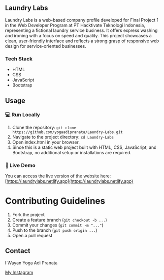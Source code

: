 ## Laundry Labs

Laundry Labs is a web-based company profile developed for Final Project 1 in the Web Developer Program at PT Hacktivate Teknologi Indonesia, representing a fictional laundry service business. It offers express washing and ironing with a focus on speed and quality. This project showcases a clean, user-friendly interface and reflects a strong grasp of responsive web design for service-oriented businesses.

### Tech Stack
* HTML
* CSS
* JavaScript
* Bootstrap

## Usage

### 💻 Run Locally
1. Clone the repository:
```git clone https://github.com/yogaadipranata/Laundry-Labs.git```
2. Navigate to the project directory:
```cd Laundry-Labs```
4. Open index.html in your browser.
5. Since this is a static web project built with HTML, CSS, JavaScript, and Bootstrap, no additional setup or installations are required.

### 🔗 Live Demo
You can access the live version of the website here:  
[https://laundrylabs.netlify.app](https://laundrylabs.netlify.app)

# Contributing Guidelines
1. Fork the project
2. Create a feature branch (```git checkout -b ...```)
3. Commit your changes (```git commit -m "..."```)
4. Push to the branch (```git push origin ...```)
5. Open a pull request

## Contact
I Wayan Yoga Adi Pranata

[My Instagram](https://www.instagram.com/yogaadipranata/)
